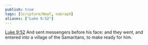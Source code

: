 ```yaml
---
publish: true
tags: [Scripture/NewT, noGraph]
aliases: ["Luke 9:52"]
---
```

[Luke 9:52](https://churchofjesuschrist.org/study/scriptures/nt/luke/9?lang=eng&id=p52#p52) And sent messengers before his face: and they went, and entered into a village of the Samaritans, to make ready for him.
